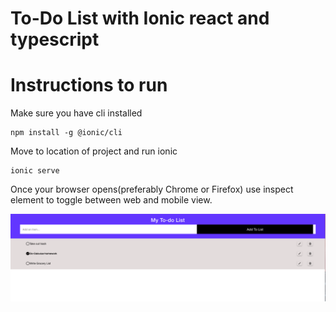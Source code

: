 # To-Do List with Ionic react and typescript

# Instructions to run
Make sure you have cli installed
```
npm install -g @ionic/cli
```

Move to location of project and run ionic
```
ionic serve
```

Once your browser opens(preferably Chrome or Firefox) use inspect element to toggle between web and mobile view.

<img src='https://github.com/jvvalente/To-Do-List-IonicReact-Typescript/blob/main/screenshots/Webview_1.png' title='WebView 1' width='' />


